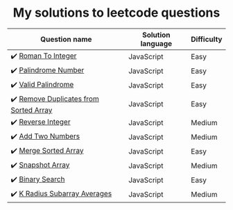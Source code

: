 <h1 align="center">My solutions to leetcode questions</h1>

| Question name                                                                                                               | Solution language | Difficulty |
| --------------------------------------------------------------------------------------------------------------------------- | ----------------- | ---------- |
| :heavy_check_mark: [Roman To Integer](https://leetcode.com/problems/roman-to-integer/)                                      | JavaScript        | Easy       |
| :heavy_check_mark: [Palindrome Number](https://leetcode.com/problems/palindrome-number/)                                    | JavaScript        | Easy       |
| :heavy_check_mark: [Valid Palindrome](https://leetcode.com/problems/valid-palindrome/)                                      | JavaScript        | Easy       |
| :heavy_check_mark: [Remove Duplicates from Sorted Array](https://leetcode.com/problems/remove-duplicates-from-sorted-array) | JavaScript        | Easy       |
| :heavy_check_mark: [Reverse Integer](https://leetcode.com/problems/reverse-integer/)                                        | JavaScript        | Medium     |
| :heavy_check_mark: [Add Two Numbers](https://leetcode.com/problems/add-two-numbers/)                                        | JavaScript        | Medium     |
| :heavy_check_mark: [Merge Sorted Array](https://leetcode.com/problems/merge-sorted-array/)                                  | JavaScript        | Easy       |
| :heavy_check_mark: [Snapshot Array](https://leetcode.com/problems/snapshot-array/)                                          | JavaScript        | Medium     |
| :heavy_check_mark: [Binary Search](https://leetcode.com/problems/binary-search/)                                            | JavaScript        | Easy       |
| :heavy_check_mark: [K Radius Subarray Averages](https://leetcode.com/problems/k-radius-subarray-averages)                   | JavaScript        | Medium     |
